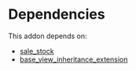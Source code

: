 # Dependencies

This addon depends on:

- [sale_stock](https://github.com/bringout/oca-ocb-sale/tree/3e269fa48ad4d81d3305977a3a962b1dc0f75ef3/odoo-bringout-oca-ocb-sale_stock)
- [base_view_inheritance_extension](https://github.com/bringout/oca-technical)

